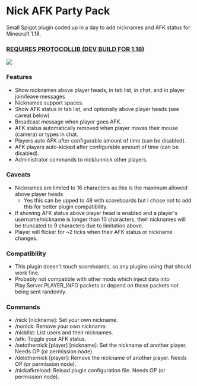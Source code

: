 # Nick AFK Party Pack

Small Spigot plugin coded up in a day to add nicknames and AFK status for Minecraft 1.18.

### [REQUIRES PROTOCOLLIB (DEV BUILD FOR 1.18)](https://www.spigotmc.org/resources/protocollib.1997/)

![](https://i.imgur.com/GhYkvBx.png)

### Features

* Show nicknames above player heads, in tab list, in chat, and in player join/leave messages
* Nicknames support spaces.
* Show AFK status in tab list, and optionally above player heads (see caveat below)
* Broadcast message when player goes AFK.
* AFK status automatically removed when player moves their mouse (camera) or types in chat.
* Players auto AFK after configurable amount of time (can be disabled).
* AFK players auto-kicked after configurable amount of time (can be disabled).
* Administrator commands to nick/unnick other players.


### Caveats

* Nicknames are limited to 16 characters as this is the maximum allowed above player heads
    * Yes this can be upped to 48 with scoreboards but I chose not to add this for better plugin compatibility.
* If showing AFK status above player head is enabled and a player's username/nickname is longer than 10 characters, their nicknames will be truncated to 9 characters due to limitation above.
* Player will flicker for ~2 ticks when their AFK status or nickname changes.


### Compatibility

* This plugin doesn't touch scoreboards, so any plugins using that should work fine.
* Probably not compatible with other mods which inject data into Play.Server.PLAYER_INFO packets or depend on those packets not being sent randomly.


### Commands

* /nick [nickname]: Set your own nickname.
* /nonick: Remove your own nickname.
* /nicklist: List users and their nicknames.
* /afk: Toggle your AFK status.
* /setothernick [player] [nickname]: Set the nickname of another player. Needs OP (or permission node).
* /delothernick [player]: Remove the nickname of another player. Needs OP (or permission node).
* /nickafkreload: Reload plugin configuration file. Needs OP (or permission node).
